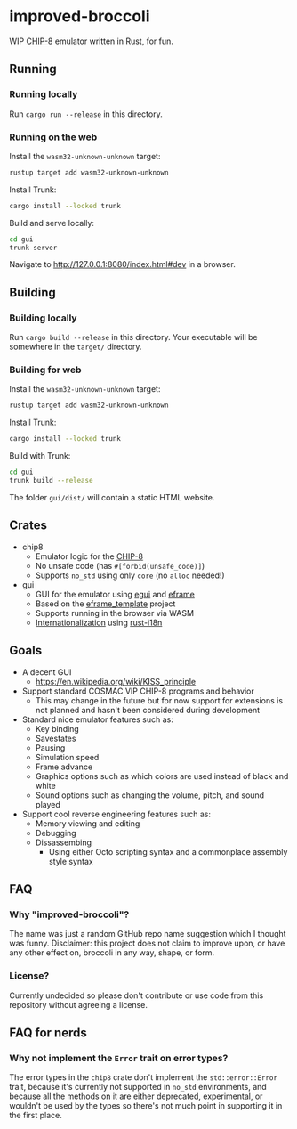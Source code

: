 # improved-broccoli

WIP [CHIP-8](https://en.wikipedia.org/wiki/CHIP-8) emulator written in Rust, for fun.

## Running

### Running locally

Run `cargo run --release` in this directory.

### Running on the web

Install the `wasm32-unknown-unknown` target:

```bash
rustup target add wasm32-unknown-unknown
```

Install Trunk:

```bash
cargo install --locked trunk
```

Build and serve locally:

```bash
cd gui
trunk server
```

Navigate to <http://127.0.0.1:8080/index.html#dev> in a browser.

## Building

### Building locally

Run `cargo build --release` in this directory. Your executable will be somewhere in the `target/` directory.

### Building for web

Install the `wasm32-unknown-unknown` target:

```bash
rustup target add wasm32-unknown-unknown
```

Install Trunk:

```bash
cargo install --locked trunk
```

Build with Trunk:

```bash
cd gui
trunk build --release
```

The folder `gui/dist/` will contain a static HTML website.

## Crates

- chip8
  - Emulator logic for the [CHIP-8](https://en.wikipedia.org/wiki/CHIP-8)
  - No unsafe code (has `#[forbid(unsafe_code)]`)
  - Supports `no_std` using only `core` (no `alloc` needed!)
- gui
  - GUI for the emulator using [egui](https://docs.rs/egui/latest/egui/) and [eframe](https://docs.rs/eframe/latest/eframe/)
  - Based on the [eframe_template](https://github.com/emilk/eframe_template/) project
  - Supports running in the browser via WASM
  - [Internationalization](https://en.wikipedia.org/wiki/Internationalization_and_localization) using [rust-i18n](https://github.com/longbridgeapp/rust-i18n)

## Goals

- A decent GUI
  - <https://en.wikipedia.org/wiki/KISS_principle>
- Support standard COSMAC VIP CHIP-8 programs and behavior
  - This may change in the future but for now support for extensions is not planned and hasn't been considered during development
- Standard nice emulator features such as:
  - Key binding
  - Savestates
  - Pausing
  - Simulation speed
  - Frame advance
  - Graphics options such as which colors are used instead of black and white
  - Sound options such as changing the volume, pitch, and sound played
- Support cool reverse engineering features such as:
  - Memory viewing and editing
  - Debugging
  - Dissassembing
    - Using either Octo scripting syntax and a commonplace assembly style syntax

## FAQ

### Why "improved-broccoli"?

The name was just a random GitHub repo name suggestion which I thought was funny. Disclaimer: this project does not claim to improve upon, or have any other effect on, broccoli in any way, shape, or form.

### License?

Currently undecided so please don't contribute or use code from this repository without agreeing a license.

## FAQ for nerds

### Why not implement the `Error` trait on error types?

The error types in the `chip8` crate don't implement the `std::error::Error` trait, because it's currently not supported in `no_std` environments, and because all the methods on it are either deprecated, experimental, or wouldn't be used by the types so there's not much point in supporting it in the first place.
